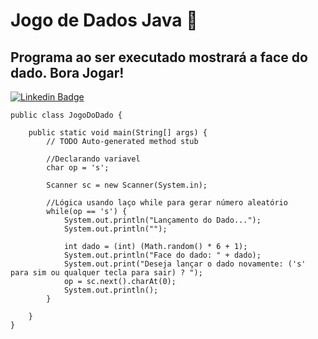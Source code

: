 # Jogo de Dados Java  :game_die:
## Programa ao ser executado mostrará a face do dado. Bora Jogar!  

[![Linkedin Badge](https://img.shields.io/badge/Java-ED8B00?style=for-the-badge&logo=java&logoColor=white&link=https://www.w3schools.com/java/default.asp)](https://www.w3schools.com/java/default.asp)

```
public class JogoDoDado {

	public static void main(String[] args) {
		// TODO Auto-generated method stub
		
		//Declarando variavel
		char op = 's';
		
		Scanner sc = new Scanner(System.in);
		
		//Lógica usando laço while para gerar número aleatório
		while(op == 's') {
			System.out.println("Lançamento do Dado...");
			System.out.println("");
			
			int dado = (int) (Math.random() * 6 + 1);
			System.out.println("Face do dado: " + dado);
			System.out.print("Deseja lançar o dado novamente: ('s' para sim ou qualquer tecla para sair) ? ");
			op = sc.next().charAt(0);
			System.out.println();
		}		

	}
}
```

